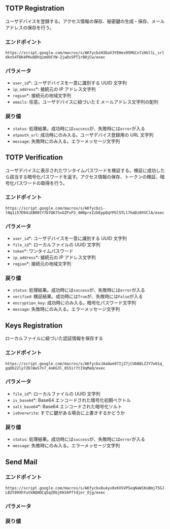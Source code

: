## TOTP Registration
ユーザデバイスを登録する。アクセス情報の保存、秘密鍵の生成・保存、メールアドレスの保存を行う。
### エンドポイント
`https://script.google.com/macros/s/AKfycbzH3DaV3YEHev05MGCn7zHUllL_srldkn54T6K4PHuUDhq1mdOCYW-2jwDsSPT1rB0jCw/exec`
### パラメータ
+ `user_id`*: ユーザデバイスを一意に識別する UUID 文字列
+ `ip_address`*: 接続元の IP アドレス文字列
+ `region`*: 接続元の地域文字列
+ `emails`: 任意。ユーザデバイスに紐づいた E メールアドレス文字列の配列
### 戻り値
+ `status`: 処理結果。成功時には`success`が、失敗時には`error`が入る
+ `otpauth_url`: 成功時にのみ入る。ユーザデバイス登録用の URL 文字列
+ `message`: 失敗時にのみ入る。エラーメッセージ文字列

## TOTP Verification
ユーザデバイスに表示されたワンタイムパスワードを検証する。検証に成功したら該当する暗号化パスワードを返す。アクセス情報の保存、トークンの検証、暗号化パスワードの取得を行う。
### エンドポイント
`https://script.google.com/macros/s/AKfycbzi-lNq1i57E04iEB00tY7b7Q67SxGZFvFS_4W0prxZzbEppQqYPGl5TLl7kmDz0XVClA/exec`
### パラメータ
+ `user_id`*: ユーザデバイスを一意に識別する UUID 文字列
+ `file_id`*: ローカルファイルの UUID 文字列
+ `token`*: ワンタイムパスワード
+ `ip_address`*: 接続元の IP アドレス文字列
+ `region`*: 接続元の地域文字列
### 戻り値
+ `status`: 処理結果。成功時には`success`が、失敗時には`error`が入る
+ `verified`: 検証結果。成功時には`True`が、失敗時には`False`が入る
+ `encryption_key`: 成功時にのみ入る。暗号化パスワード文字列
+ `message`: 失敗時にのみ入る。エラーメッセージ文字列

## Keys Registration
ローカルファイルに紐づいた認証情報を保存する
### エンドポイント
`https://script.google.com/macros/s/AKfycbxJAaOwe97IjZ7jCUbB8LZJY7w91q_gqOb22ly7Z6lWaS7n7_4oKG3l_0S5ir7tI9qMaQ/exec`
### パラメータ
+ `file_id`*: ローカルファイルの UUID 文字列
+ `iv_base64`*: Base64 エンコードされた暗号化初期ベクトル
+ `salt_base64`*: Base64 エンコードされた暗号化ソルト
+ `isOverwrite`: すでに鍵がある場合に上書きするかどうか
### 戻り値
+ `status`: 処理結果。成功時には`success`が、失敗時には`error`が入る
+ `message`: 失敗時にのみ入る。エラーメッセージ文字列

## Send Mail
### エンドポイント
`https://script.google.com/macros/s/AKfycbx8u4yx0xKVSVPSeqNaW1KoBmj75GJLBZt09XhYutkNQHDCq5qZObjKH16Pftdjor_Ojg/exec`
### パラメータ
### 戻り値